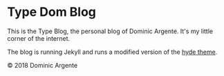 # Type Dom Blog

This is the Type Blog, the personal blog of Dominic Argente. It's my little corner of the internet.

The blog is running Jekyll and runs a modified version of the [hyde theme](https://github.com/poole/hyde).

© 2018 Dominic Argente
